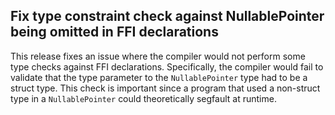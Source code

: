 ## Fix type constraint check against NullablePointer being omitted in FFI declarations

This release fixes an issue where the compiler would not perform some type checks against FFI declarations. Specifically, the compiler would fail to validate that the type parameter to the `NullablePointer` type had to be a struct type. This check is important since a program that used a non-struct type in a `NullablePointer` could theoretically segfault at runtime.

